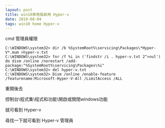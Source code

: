 ```yaml
---
layout: post
title: win10家用版啟用 Hyper-v
date: 2019-08-04
tags: win10 home Hyper-v
---
```


cmd 管理員權限

```
C:\WINDOWS\system32> dir /b %SystemRoot%\servicing\Packages\*Hyper-V*.mum >hyper-v.txt
C:\WINDOWS\system32> for /f %i in ('findstr /i . hyper-v.txt 2^>nul') do dism /online /norestart /add-package:"%SystemRoot%\servicing\Packages\%i"
C:\WINDOWS\system32> del hyper-v.txt
C:\WINDOWS\system32> Dism /online /enable-feature /featurename:Microsoft-Hyper-V-All /LimitAccess /ALL
```
重開後去

控制台\程式集\程式和功能\開啟或關閉windows功能

就可看到 Hyper-v

尋找一下就可看到 Hyper-v 管理員
